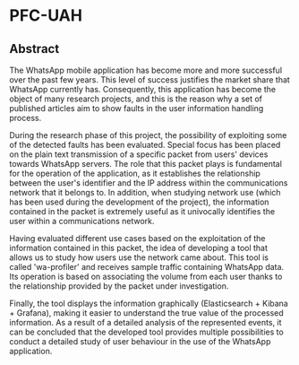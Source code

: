 # PFC-UAH

## Abstract

The WhatsApp mobile application has become more and more successful over the past few years. This level of success justifies the market share that WhatsApp currently has. Consequently, this application has become the object of many research projects, and this is the reason why a set of published articles aim to show faults in the user information handling process.

During the research phase of this project, the possibility of exploiting some of the detected faults has been evaluated. Special focus has been placed on the plain text transmission of a specific packet from users' devices towards WhatsApp servers. The role that this packet plays is fundamental for the operation of the application, as it establishes the relationship between the user's identifier and the IP address within the communications network that it belongs to. In addition, when studying network use (which has been used during the development of the project), the information contained in the packet is extremely useful as it univocally identifies the user within a communications network.

Having evaluated different use cases based on the exploitation of the information contained in this packet, the idea of developing a tool that allows us to study how users use the network came about. This tool is called 'wa-profiler' and receives sample traffic containing WhatsApp data. Its operation is based on associating the volume from each user thanks to the relationship provided by the packet under investigation.

Finally, the tool displays the information graphically (Elasticsearch + Kibana + Grafana), making it easier to understand the true value of the processed information. As a result of a detailed analysis of the represented events, it can be concluded that the developed tool provides multiple possibilities to conduct a detailed study of user behaviour in the use of the WhatsApp application.
